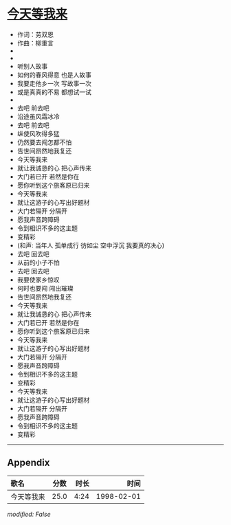# [今天等我来](https://music.163.com/song?id=26075159)

* 作词：劳双恩
* 作曲：柳重言
*
*
* 听别人故事
* 如何的春风得意 也是人故事
* 我要走他乡一次 写故事一次
* 或是真真的不易 都想试一试
* 
* 去吧 前去吧
* 沿途虽风霜冰冷
* 去吧 前去吧
* 纵使风吹得多猛
* 仍然要去闯怎都不怕
* 告世间昂然地我复还
* 今天等我来
* 就让我诚恳的心 把心声传来
* 大门若已开 若然是你在
* 愿你听到这个旅客原已归来
* 今天等我来
* 就让这游子的心写出好题材
* 大门若隔开 分隔开
* 愿我声音跨障碍
* 令到相识不多的这主题
* 变精彩
* (和声: 当年人 孤单成行 彷如尘 空中浮沉 我要真的决心)
* 去吧 回去吧
* 从前的小子不怕
* 去吧 回去吧
* 我要使家乡惊叹
* 何时也要闯 闯出璀璨
* 告世间昂然地我复还
* 今天等我来
* 就让我诚恳的心 把心声传来
* 大门若已开 若然是你在
* 愿你听到这个旅客原已归来
* 今天等我来
* 就让这游子的心写出好题材
* 大门若隔开 分隔开
* 愿我声音跨障碍
* 令到相识不多的这主题
* 变精彩
* 今天等我来
* 就让这游子的心写出好题材
* 大门若隔开 分隔开
* 愿我声音跨障碍
* 令到相识不多的这主题
* 变精彩


---

## Appendix

|歌名|分数|时长|时间|
|:---|:---:|---:|---:|
|今天等我来|25.0|4:24|1998-02-01

*modified: False*